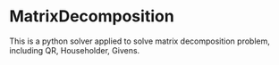 # MatrixDecomposition
This is a python solver applied to solve matrix decomposition problem, including QR, Householder, Givens.
